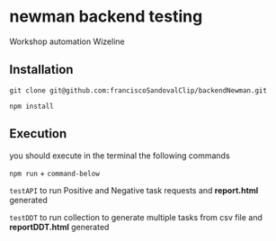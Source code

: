 # newman backend testing
Workshop automation Wizeline

## Installation
`git clone git@github.com:franciscoSandovalClip/backendNewman.git`

`npm install`

## Execution
you should execute in the terminal the following commands

`npm run` + `command-below`

`testAPI` to run Positive and Negative task requests and **report.html** generated

`testDDT` to run collection to generate multiple tasks from csv file and **reportDDT.html** generated
